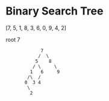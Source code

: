 # Binary Search Tree

[7, 5, 1, 8, 3, 6, 0, 9, 4, 2] 

root 7

```
             7
            /  \
           5    8
          / \     \
         1   6     9
        /\  /      
       0  3 4      
        \
         2                     
```